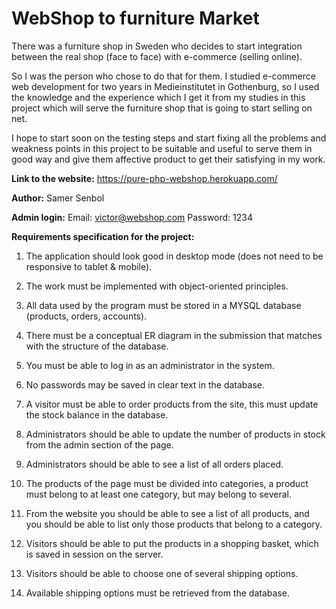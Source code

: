 # WebShop to furniture Market

There was a furniture shop in Sweden who decides to start integration
between the real shop (face to face) with e-commerce (selling online).

So I was the person who chose to do that for them. 
I studied e-commerce web development for two years in Medieinstitutet in Gothenburg, 
so I used the knowledge and the experience which I get it from my studies in this project
which will serve the furniture shop that is going to start selling on net.

I hope to start soon on the testing steps and start fixing all the problems
and weakness points in this project to be suitable and useful to serve them
in good way and give them affective product to get their satisfying in my
work.

**Link to the website:**
https://pure-php-webshop.herokuapp.com/

**Author:** 
Samer Senbol

**Admin login:**
Email: victor@webshop.com
Password: 1234

**Requirements specification for the project:**

1. The application should look good in desktop mode (does not need to be
responsive to tablet &
mobile).

2. The work must be implemented with object-oriented principles.

3. All data used by the program must be stored in a MYSQL database (products,
orders, accounts).

4. There must be a conceptual ER diagram in the submission that matches
with the structure of the database.

5. You must be able to log in as an administrator in the system.

6. No passwords may be saved in clear text in the database.

7. A visitor must be able to order products from the site, this must update the
stock balance in the database.

8. Administrators should be able to update the number of products in stock from
the admin section of the page.

9. Administrators should be able to see a list of all orders placed.

10. The products of the page must be divided into categories, a product must
belong to at least one category, but may belong to several.

11. From the website you should be able to see a list of all products, and you
should be able to list only those products that belong to a category.

12. Visitors should be able to put the products in a shopping basket, which is
saved in session on the server.

13. Visitors should be able to choose one of several shipping options.

14. Available shipping options must be retrieved from the database.
